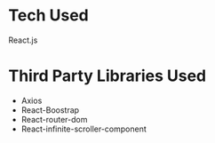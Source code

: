 # Tech Used 
  React.js
# Third Party Libraries Used
  * Axios
  * React-Boostrap
  * React-router-dom
  * React-infinite-scroller-component
